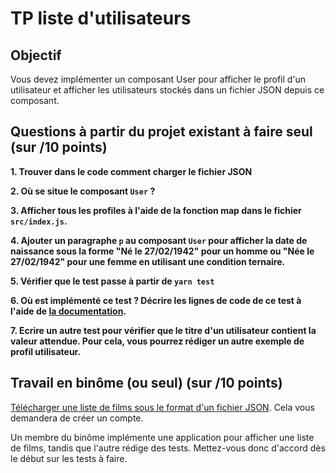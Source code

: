 # TP liste d'utilisateurs

## Objectif

Vous devez implémenter un composant User pour afficher le profil d'un utilisateur et afficher les utilisateurs stockés dans un fichier JSON depuis ce composant.


## Questions à partir du projet existant à faire seul (sur /10 points)

**1. Trouver dans le code comment charger le fichier JSON**

**2. Où se situe le composant `User` ?**

**3. Afficher tous les profiles à l'aide de la fonction map dans le fichier `src/index.js`.**

**4. Ajouter un paragraphe `p` au composant `User` pour afficher la date de naissance sous la forme "Né le 27/02/1942" pour un homme ou "Née le 27/02/1942" pour une femme en utilisant une condition ternaire.**

**5. Vérifier que le test passe à partir de `yarn test`**

**6. Où est implémenté ce test ? Décrire les lignes de code de ce test à l'aide de [la documentation](https://reactjs.org/docs/testing-recipes.html).**

**7. Ecrire un autre test pour vérifier que le titre d'un utilisateur contient la valeur attendue. Pour cela, vous pourrez rédiger un autre exemple de profil utilisateur.**


## Travail en binôme (ou seul) (sur /10 points)

[Télécharger une liste de films sous le format d'un fichier JSON](https://imdb-api.com/). Cela vous demandera de créer un compte.

Un membre du binôme implémente une application pour afficher une liste de films, tandis que l'autre rédige des tests. Mettez-vous donc d'accord dès le début sur les tests à faire.
